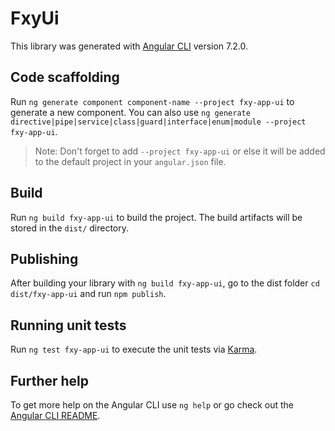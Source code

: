 # FxyUi

This library was generated with [Angular CLI](https://github.com/angular/angular-cli) version 7.2.0.

## Code scaffolding

Run `ng generate component component-name --project fxy-app-ui` to generate a new component. You can also use `ng generate directive|pipe|service|class|guard|interface|enum|module --project fxy-app-ui`.

> Note: Don't forget to add `--project fxy-app-ui` or else it will be added to the default project in your `angular.json` file.

## Build

Run `ng build fxy-app-ui` to build the project. The build artifacts will be stored in the `dist/` directory.

## Publishing

After building your library with `ng build fxy-app-ui`, go to the dist folder `cd dist/fxy-app-ui` and run `npm publish`.

## Running unit tests

Run `ng test fxy-app-ui` to execute the unit tests via [Karma](https://karma-runner.github.io).

## Further help

To get more help on the Angular CLI use `ng help` or go check out the [Angular CLI README](https://github.com/angular/angular-cli/blob/master/README.md).
